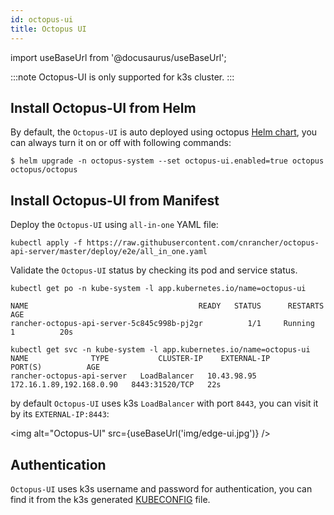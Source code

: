 ```yaml
---
id: octopus-ui
title: Octopus UI
---
```


import useBaseUrl from '@docusaurus/useBaseUrl';

:::note
Octopus-UI is only supported for k3s cluster.
:::
## Install Octopus-UI from Helm
By default, the `Octopus-UI` is auto deployed using octopus [Helm chart](./install#1-octopus-helm-chart), you can always turn it on or off with following commands:
```shell script
$ helm upgrade -n octopus-system --set octopus-ui.enabled=true octopus octopus/octopus
```


## Install Octopus-UI from Manifest

Deploy the `Octopus-UI` using `all-in-one` YAML file:

```shell script
kubectl apply -f https://raw.githubusercontent.com/cnrancher/octopus-api-server/master/deploy/e2e/all_in_one.yaml
```

Validate the `Octopus-UI` status by checking its pod and service status.

```shell script
kubectl get po -n kube-system -l app.kubernetes.io/name=octopus-ui

NAME                                      READY   STATUS      RESTARTS   AGE
rancher-octopus-api-server-5c845c998b-pj2gr          1/1     Running     1          20s

kubectl get svc -n kube-system -l app.kubernetes.io/name=octopus-ui
NAME              TYPE           CLUSTER-IP    EXTERNAL-IP                PORT(S)          AGE
rancher-octopus-api-server   LoadBalancer   10.43.98.95   172.16.1.89,192.168.0.90   8443:31520/TCP   22s
```

by default `Octopus-UI` uses k3s `LoadBalancer` with port `8443`, you can visit it by its `EXTERNAL-IP:8443`:

<img alt="Octopus-UI" src={useBaseUrl('img/edge-ui.jpg')} />

## Authentication

`Octopus-UI` uses k3s username and password for authentication, you can find it from the k3s generated [KUBECONFIG](https://rancher.com/docs/k3s/latest/en/cluster-access/) file.
